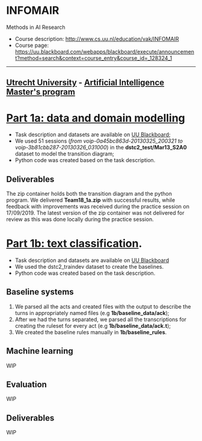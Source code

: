 # INFOMAIR
Methods in AI Research

* Course description: http://www.cs.uu.nl/education/vak/INFOMAIR
* Course page: https://uu.blackboard.com/webapps/blackboard/execute/announcement?method=search&context=course_entry&course_id=_128324_1

---
[Utrecht University](https://www.uu.nl/en) - [Artificial Intelligence Master's program](https://www.uu.nl/masters/en/artificial-intelligence)
---



# [Part 1a: data and domain modelling](https://uu.blackboard.com/webapps/blackboard/content/listContentEditable.jsp?content_id=_3274643_1&course_id=_122545_1)
* Task description and datasets are available on [UU Blackboard](https://uu.blackboard.com/webapps/blackboard/content/listContentEditable.jsp?content_id=_3274643_1&course_id=_122545_1);
* We used 51 sessions (*from voip-0a45bc863d-20130325_200321 to voip-3b81cbb287-20130326_031000*) in the **dstc2_test/Mar13_S2A0** dataset to model the transition diagram;
* Python code was created based on the task description.

## Deliverables
The zip container holds both the transition diagram and the python program.
We delivered **Team18_1a.zip** with successful results, while feedback with improvements was received during the practice session on 17/09/2019.  The latest version of the zip container was not delivered for review as this was done locally during the practice session.


# [Part 1b: text classification](https://uu.blackboard.com/webapps/blackboard/content/listContentEditable.jsp?content_id=_3274643_1&course_id=_122545_1).
* Task description and datasets are available on [UU Blackboard](https://uu.blackboard.com/webapps/blackboard/content/listContentEditable.jsp?content_id=_3274643_1&course_id=_122545_1)
* We used the dstc2_traindev dataset to create the baselines.
* Python code was created based on the task description.

## Baseline systems
1) We parsed all the acts and created files with the output to describe the turns in appropriately named files (e.g **1b/baseline_data/ack**);
2) After we had the turns separated, we parsed all the transcriptions for creating the ruleset for every act (e.g **1b/baseline_data/ack.t**);
3) We created the baseline rules manually in **1b/baseline_rules**.

## Machine learning
WIP

## Evaluation
WIP

## Deliverables
WIP

